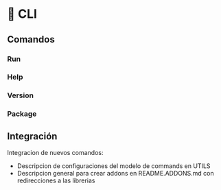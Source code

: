 # 🚀 CLI

## Comandos 

### Run
<!-- Logica que sigue -->
<!-- Inicia.
Lee addons, configura las dependencias y fusiona los integrations.
Busca Environment, configurado o default.
Analiza codigo TS para generar classpath se fusiona al env enviado al fork.
Compila el TS

hace un fork lanzando el js transpilado enviando este env con toda la info. -->


<!-- Flags -->

### Help

### Version

### Package
<!-- Sin siporte -->

## Integración

Integracion de nuevos comandos:

* Descripcion de configuraciones del modelo de commands en UTILS
* Descripcion general para crear addons en README.ADDONS.md con redirecciones a las librerias

<!-- * Estructura del comando
* El path requiere la ruta absoluta del .ts -->




